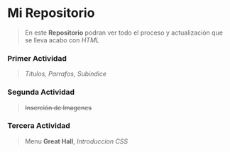 # Mi Repositorio
>En este **Repositorio** podran ver todo el proceso y actualización que se lleva acabo con *HTML*
### Primer Actividad
>_Titulos, Parrafos, Subindice_
### Segunda Actividad
>~~Inserción de Imagenes~~
### Tercera Actividad
>Menu **Great Hall**, _Introduccion CSS_
